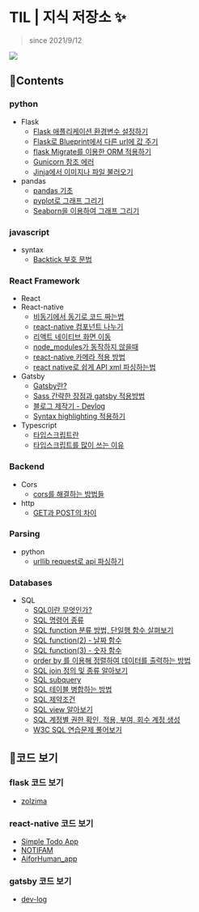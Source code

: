 # TIL | 지식 저장소 ✨

> since 2021/9/12

<a href="https://hits.seeyoufarm.com"><img src="https://hits.seeyoufarm.com/api/count/incr/badge.svg?url=https%3A%2F%2Fgithub.com%2Fmin050410%2FTIL&count_bg=%2379C83D&title_bg=%23555555&icon=&icon_color=%23E7E7E7&title=hits&edge_flat=false"/></a>

## 📑Contents
### python
- Flask
    - <a href="https://github.com/min050410/TIL/blob/main/Flask/flask-application-environment-variable-setup.md">Flask 애플리케이션 환경변수 설정하기</a>
    - <a href="https://github.com/min050410/TIL/blob/main/Flask/flask-blueprint-props.md">Flask로 Blueprint에서 다른 url에 값 주기</a>
    - <a href="https://github.com/min050410/TIL/blob/main/Flask/flask-SQLAlchemy-migrate.md">flask Migrate를 이용한 ORM 적용하기</a>
    - <a href="https://github.com/min050410/TIL/blob/main/Flask/gunicorn-ref-error.md">Gunicorn 참조 에러</a>
    - <a href="https://github.com/min050410/TIL/blob/main/Flask/jinja-ref.md">Jinja에서 이미지나 파일 불러오기</a>
- pandas
    - <a href="https://github.com/min050410/TIL/blob/main/pandas/pandas-basic.md">pandas 기초</a>
    - <a href="https://github.com/min050410/TIL/blob/main/pandas/matplotlib-pyplot.md">pyplot로 그래프 그리기</a>
    - <a href="https://github.com/min050410/TIL/blob/main/pandas/seaborn.md">Seaborn을 이용하여 그래프 그리기</a>
### javascript
- syntax
    - <a href="https://github.com/min050410/TIL/blob/main/JavaScript/backtick.md">Backtick 부호 문법</a>
### React Framework 
- React
- React-native
    - <a href="https://github.com/min050410/TIL/blob/main/react-native/async-to-sync.md">비동기에서 동기로 코드 짜는법</a>
    - <a href="https://github.com/min050410/TIL/blob/main/react-native/devide-components.md">react-native 컴포넌트 나누기</a>
    - <a href="https://github.com/min050410/TIL/blob/main/react-native/native-navigating.md">리액트 네이티브 화면 이동</a>
    - <a href="https://github.com/min050410/TIL/blob/main/react-native/node_modules-error.md">node_modules가 동작하지 않을때</a>
    - <a href="https://github.com/min050410/TIL/blob/main/react-native/react-native-camera.md">react-native 카메라 적용 방법</a>
    - <a href="https://github.com/min050410/TIL/blob/main/react-native/xml-parsing-in-react.md">react native로 쉽게 API xml 파싱하는법</a>
- Gatsby
    - <a href="https://github.com/min050410/TIL/blob/main/Gatsby-js/gatsby-info.md">Gatsby란?</a>
    - <a href="https://github.com/min050410/TIL/blob/main/Gatsby-js/gatsby-plugin-sass.md">Sass 간략한 장점과 gatsby 적용방법</a>
    - <a href="https://github.com/min050410/TIL/blob/main/Gatsby-js/my-blog-process.md">블로그 제작기 - Devlog</a>
    - <a href="https://github.com/min050410/TIL/blob/main/Gatsby-js/prism-react-renderer.md">Syntax highlighting 적용하기</a>
- Typescript
    - <a href="https://github.com/min050410/TIL/blob/main/typescript/what-is-typescript.md">타입스크립트란</a>
    - <a href="https://github.com/min050410/TIL/blob/main/typescript/why-typescript.md">타입스크립트를 많이 쓰는 이유</a>
### Backend
- Cors 
    - <a href="https://github.com/min050410/TIL/blob/main/Backend/Fix-the-CORS-Error.md">cors를 해결하는 방법들</a>
- http
    - <a href="https://github.com/min050410/TIL/blob/main/Backend/what-is-the-difference-get-and-post.md">GET과 POST의 차이</a>

### Parsing
- python
    - <a href="https://github.com/min050410/TIL/blob/main/Parse/urllib-request.md">urllib request로 api 파싱하기</a>
### Databases
- SQL
    - <a href="https://github.com/min050410/TIL/blob/main/SQL/what-is-sql.md">SQL이란 무엇인가?</a>
    - <a href="https://github.com/min050410/TIL/blob/main/SQL/sql-command.md">SQL 명령어 종류</a>
    - <a href="https://github.com/min050410/TIL/blob/main/SQL/sql-function.md">SQL function 분류 방법, 단일행 함수 살펴보기</a>
    - <a href="https://github.com/min050410/TIL/blob/main/SQL/sql-function-2.md">SQL function(2) - 날짜 함수</a>
    - <a href="https://github.com/min050410/TIL/blob/main/SQL/sql-function-3.md">SQL function(3) - 숫자 함수</a>
    - <a href="https://github.com/min050410/TIL/blob/main/SQL/select-order-by.md">order by 를 이용해 정렬하여 데이터를 출력하는 방법</a>
    - <a href="https://github.com/min050410/TIL/blob/main/SQL/sql-join.md">SQL join 정의 및 종류 알아보기</a>
    - <a href="https://github.com/min050410/TIL/blob/main/SQL/sql-subquery.md">SQL subquery</a>
    - <a href="https://github.com/min050410/TIL/blob/main/SQL/sql-merge.md">SQL 테이블 병합하는 방법</a>
    - <a href="https://github.com/min050410/TIL/blob/main/SQL/sql-constraint.md">SQL 제약조건</a>
    - <a href="https://github.com/min050410/TIL/blob/main/SQL/sql-view.md">SQL view 알아보기</a>
    - <a href="https://github.com/min050410/TIL/blob/main/SQL/sql-user.md">SQL 계정별 권한 확인, 적용, 부여, 회수 계정 생성</a>
    - <a href="https://github.com/min050410/TIL/blob/main/SQL/w3c-sql-exercise.md">W3C SQL 연습문제 풀어보기</a>


## 📖코드 보기
### flask 코드 보기 
- <a href="https://github.com/min050410/zolzima_Backend">zolzima</a>
### react-native 코드 보기
- <a href="https://github.com/min050410/RN_practice/tree/master">Simple Todo App</a>
- <a href="https://github.com/min050410/NOTIFAM">NOTIFAM</a>
- <a href="https://github.com/min050410/App">AiforHuman_app</a>
### gatsby 코드 보기
- <a href="https://github.com/min050410/TechBlog">dev-log</a>
